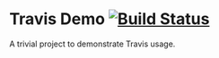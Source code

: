 # Travis Demo [![Build Status](https://travis-ci.org/markjszy/travis-demo.svg?branch=master)](https://travis-ci.org/markjszy/travis-demo)
A trivial project to demonstrate Travis usage.